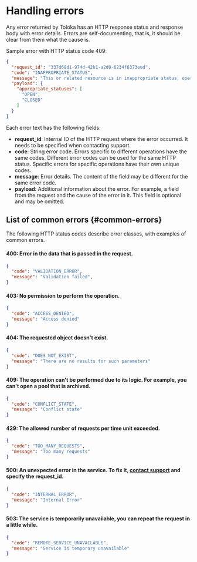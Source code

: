 # Handling errors

Any error returned by Toloka has an HTTP response status and response body with error details. Errors are self-documenting, that is, it should be clear from them what the cause is.

Sample error with HTTP status code 409:

```json
{
  "request_id": "337d68d1-974d-42b1-a2d0-6234f6373eed",
  "code": "INAPPROPRIATE_STATUS",
  "message": "This or related resource is in inappropriate status, operation is not allowed",
  "payload": {
    "appropriate_statuses": [
      "OPEN",
      "CLOSED"
    ]
  }
}
```

Each error text has the following fields:

- **request_id**: Internal ID of the HTTP request where the error occurred. It needs to be specified when contacting support.
- **code**: String error code. Errors specific to different operations have the same codes. Different error codes can be used for the same HTTP status. Specific errors for specific operations have their own unique codes.
- **message**: Error details. The content of the field may be different for the same error code.
- **payload**: Additional information about the error. For example, a field from the request and the cause of the error in it. This field is optional and may be omitted.

## List of common errors {#common-errors}

The following HTTP status codes describe error classes, with examples of common errors.

#### 400: Error in the data that is passed in the request.

```json
{
  "code": "VALIDATION_ERROR",
  "message": "Validation failed",
}
```

#### 403: No permission to perform the operation.

```json
{
  "code": "ACCESS_DENIED",
  "message": "Access denied"
}
```

#### 404: The requested object doesn't exist.

```json
{
  "code": "DOES_NOT_EXIST",
  "message": "There are no results for such parameters"
}
```

#### 409: The operation can't be performed due to its logic. For example, you can't open a pool that is archived.

```json
{
  "code": "CONFLICT_STATE",
  "message": "Conflict state"
}
```

#### 429: The allowed number of requests per time unit exceeded.

```json
{
  "code": "TOO_MANY_REQUESTS",
  "message": "Too many requests"
}
```

#### 500: An unexpected error in the service. To fix it, [contact support](https://toloka.ai/docs/guide/troubleshooting/support.html#troubleshooting__help) and specify the request_id.

```json
{
  "code": "INTERNAL_ERROR",
  "message": "Internal Error"
}
```

#### 503: The service is temporarily unavailable, you can repeat the request in a little while.

```json
{
  "code": "REMOTE_SERVICE_UNAVAILABLE",
  "message": "Service is temporary unavailable"
}
```